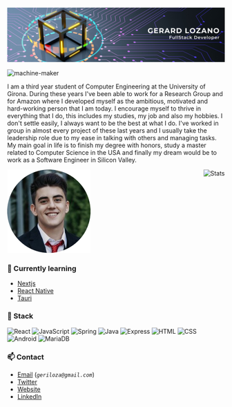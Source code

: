 ![Header](./Creative%20Director%20Header%20Banner.png)

<p align="left"> <img src="https://komarev.com/ghpvc/?username=gerex1408&label=Profile%20views&color=0e75b6&style=flat" alt="machine-maker" /> </p>

I am a third year student of Computer Engineering at the University of Girona. During these years I've been able to work for a Research Group and for Amazon where I developed myself as the ambitious, motivated and hard-working person that I am today. I encourage myself to thrive in everything that I do, this includes my studies, my job and also my hobbies. I don't settle easily, I always want to be the best at what I do. I've worked in group in almost every project of these last years and I usually take the leadership role due to my ease in talking with others and managing tasks.
My main goal in life is to finish my degree with honors, study a master related to Computer Science in the USA and finally my dream would be to work as a Software Engineer in Silicon Valley.

<img src="https://github-readme-stats.vercel.app/api?username=gerex1408&show_icons=true&theme=prussian" alt="Stats" align="right">
<img  src="./me-modified.png" alt="left" >

<br/>

### 📖 Currently learning
  - [Nextjs](https://nextjs.org/)
  - [React Native](https://reactnative.dev/)
  - [Tauri](https://tauri.studio/)


### 🍕 Stack
![React](https://img.shields.io/badge/React-000?style=for-the-badge&logo=react&logoColor=88dded)
![JavaScript](https://img.shields.io/badge/JavaScript-f0db4f?style=for-the-badge&logo=javascript&logoColor=black)
![Spring](https://img.shields.io/badge/spring-%236DB33F.svg?style=for-the-badge&logo=spring&logoColor=white)
![Java](https://img.shields.io/badge/java-%23ED8B00.svg?style=for-the-badge&logo=java&logoColor=white)
![Express](https://img.shields.io/badge/Express.js-fff?style=for-the-badge&logo=express&logoColor=black)
![HTML](https://img.shields.io/badge/HTML-e34c26?style=for-the-badge&logo=html5&logoColor=white)
![CSS](https://img.shields.io/badge/CSS-3c99dc?style=for-the-badge&logo=css3&logoColor=white)
![Android](https://img.shields.io/badge/Android-32de84?style=for-the-badge&logo=android&logoColor=white)
![MariaDB](https://img.shields.io/badge/MariaDB-003545?style=for-the-badge&logo=mariadb&logoColor=white)


### 📫 Contact
  - [Email](mailto:geriloza@gmail.com) (_`geriloza@gmail.com`_)
  - [Twitter](https://twitter.com/GerardLozano9/)
  - [Website](https://gerardlozanotrias.com/)
  - [LinkedIn](https://linkedin.com/in/gerardlozanotrias/)
